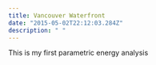 ```yaml
---
title: Vancouver Waterfront 
date: "2015-05-02T22:12:03.284Z"
description: " "
---
```


This is my first parametric energy analysis